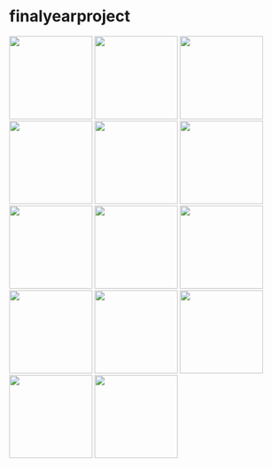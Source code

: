 # finalyearproject

<img src="https://user-images.githubusercontent.com/19501588/58744622-d2cfb580-8462-11e9-881f-557275980318.png" width="150">
<img src="https://user-images.githubusercontent.com/19501588/58744623-d3684c00-8462-11e9-9508-9c1e890379da.png" width="150">
<img src="https://user-images.githubusercontent.com/19501588/58744624-d3684c00-8462-11e9-9144-50318b1fde78.png" width="150">
<img src="https://user-images.githubusercontent.com/19501588/58744625-d3684c00-8462-11e9-87aa-633d72bd284a.png" width="150">
<img src="https://user-images.githubusercontent.com/19501588/58744626-d400e280-8462-11e9-83e0-96ce671ef49e.png" width="150">
<img src="https://user-images.githubusercontent.com/19501588/58744627-d400e280-8462-11e9-8162-40d2dfb57484.png" width="150">
<img src="https://user-images.githubusercontent.com/19501588/58744628-d400e280-8462-11e9-93f9-d8b3b7a71a50.png" width="150">
<img src="https://user-images.githubusercontent.com/19501588/58744629-d4997900-8462-11e9-997d-ff965d16c6bc.png" width="150">
<img src="https://user-images.githubusercontent.com/19501588/58744630-d4997900-8462-11e9-82e6-61fface9ff17.png" width="150">
<img src="https://user-images.githubusercontent.com/19501588/58744631-d4997900-8462-11e9-8e53-9a6ae59d12d9.png" width="150">
<img src="https://user-images.githubusercontent.com/19501588/58744632-d5320f80-8462-11e9-9216-b62ca8ba1ca3.png" width="150">
<img src="https://user-images.githubusercontent.com/19501588/58744634-d5320f80-8462-11e9-8690-0a8eb8e333ee.png" width="150">
<img src="https://user-images.githubusercontent.com/19501588/58744635-d5320f80-8462-11e9-88ac-431f47ed486d.png" width="150">
<img src="https://user-images.githubusercontent.com/19501588/58744621-d2cfb580-8462-11e9-868b-f70855adf816.png" width="150">

